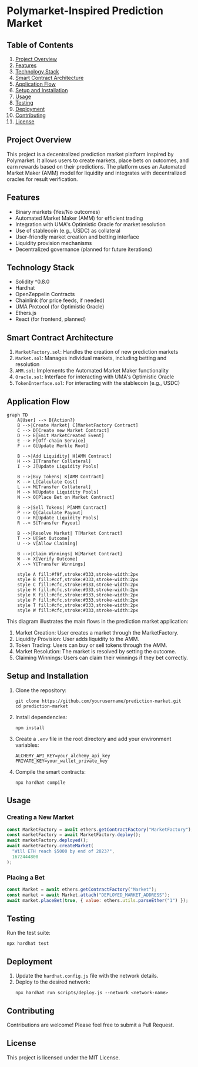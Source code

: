 # Polymarket-Inspired Prediction Market

## Table of Contents

1. [Project Overview](#project-overview)
2. [Features](#features)
3. [Technology Stack](#technology-stack)
4. [Smart Contract Architecture](#smart-contract-architecture)
5. [Application Flow](#application-flow)
6. [Setup and Installation](#setup-and-installation)
7. [Usage](#usage)
8. [Testing](#testing)
9. [Deployment](#deployment)
10. [Contributing](#contributing)
11. [License](#license)

## Project Overview

This project is a decentralized prediction market platform inspired by Polymarket. It allows users to create markets, place bets on outcomes, and earn rewards based on their predictions. The platform uses an Automated Market Maker (AMM) model for liquidity and integrates with decentralized oracles for result verification.

## Features

- Binary markets (Yes/No outcomes)
- Automated Market Maker (AMM) for efficient trading
- Integration with UMA's Optimistic Oracle for market resolution
- Use of stablecoin (e.g., USDC) as collateral
- User-friendly market creation and betting interface
- Liquidity provision mechanisms
- Decentralized governance (planned for future iterations)

## Technology Stack

- Solidity ^0.8.0
- Hardhat
- OpenZeppelin Contracts
- Chainlink (for price feeds, if needed)
- UMA Protocol (for Optimistic Oracle)
- Ethers.js
- React (for frontend, planned)

## Smart Contract Architecture

1. `MarketFactory.sol`: Handles the creation of new prediction markets
2. `Market.sol`: Manages individual markets, including betting and resolution
3. `AMM.sol`: Implements the Automated Market Maker functionality
4. `Oracle.sol`: Interface for interacting with UMA's Optimistic Oracle
5. `TokenInterface.sol`: For interacting with the stablecoin (e.g., USDC)

## Application Flow

```mermaid
graph TD
    A[User] --> B{Action?}
    B -->|Create Market| C[MarketFactory Contract]
    C --> D[Create new Market Contract]
    D --> E[Emit MarketCreated Event]
    E --> F[Off-chain Service]
    F --> G[Update Merkle Root]

    B -->|Add Liquidity| H[AMM Contract]
    H --> I[Transfer Collateral]
    I --> J[Update Liquidity Pools]

    B -->|Buy Tokens| K[AMM Contract]
    K --> L[Calculate Cost]
    L --> M[Transfer Collateral]
    M --> N[Update Liquidity Pools]
    N --> O[Place Bet on Market Contract]

    B -->|Sell Tokens| P[AMM Contract]
    P --> Q[Calculate Payout]
    Q --> R[Update Liquidity Pools]
    R --> S[Transfer Payout]

    B -->|Resolve Market| T[Market Contract]
    T --> U[Set Outcome]
    U --> V[Allow Claiming]

    B -->|Claim Winnings| W[Market Contract]
    W --> X[Verify Outcome]
    X --> Y[Transfer Winnings]

    style A fill:#f9f,stroke:#333,stroke-width:2px
    style B fill:#ccf,stroke:#333,stroke-width:2px
    style C fill:#cfc,stroke:#333,stroke-width:2px
    style H fill:#cfc,stroke:#333,stroke-width:2px
    style K fill:#cfc,stroke:#333,stroke-width:2px
    style P fill:#cfc,stroke:#333,stroke-width:2px
    style T fill:#cfc,stroke:#333,stroke-width:2px
    style W fill:#cfc,stroke:#333,stroke-width:2px
```

This diagram illustrates the main flows in the prediction market application:

1. Market Creation: User creates a market through the MarketFactory.
2. Liquidity Provision: User adds liquidity to the AMM.
3. Token Trading: Users can buy or sell tokens through the AMM.
4. Market Resolution: The market is resolved by setting the outcome.
5. Claiming Winnings: Users can claim their winnings if they bet correctly.

## Setup and Installation

1. Clone the repository:
   ```
   git clone https://github.com/yourusername/prediction-market.git
   cd prediction-market
   ```
2. Install dependencies:
   ```
   npm install
   ```
3. Create a `.env` file in the root directory and add your environment variables:
   ```
   ALCHEMY_API_KEY=your_alchemy_api_key
   PRIVATE_KEY=your_wallet_private_key
   ```
4. Compile the smart contracts:
   ```
   npx hardhat compile
   ```

## Usage

### Creating a New Market

```javascript
const MarketFactory = await ethers.getContractFactory("MarketFactory");
const marketFactory = await MarketFactory.deploy();
await marketFactory.deployed();
await marketFactory.createMarket(
  "Will ETH reach $5000 by end of 2023?",
  1672444800
);
```

### Placing a Bet

```javascript
const Market = await ethers.getContractFactory("Market");
const market = await Market.attach("DEPLOYED_MARKET_ADDRESS");
await market.placeBet(true, { value: ethers.utils.parseEther("1") });
```

## Testing

Run the test suite:

```
npx hardhat test
```

## Deployment

1. Update the `hardhat.config.js` file with the network details.
2. Deploy to the desired network:
   ```
   npx hardhat run scripts/deploy.js --network <network-name>
   ```

## Contributing

Contributions are welcome! Please feel free to submit a Pull Request.

## License

This project is licensed under the MIT License.
